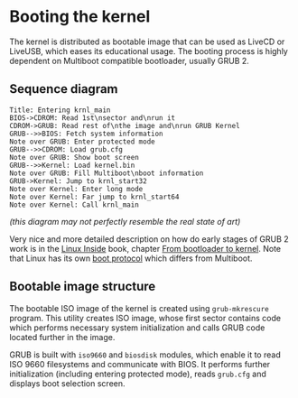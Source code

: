 # Booting the kernel

The kernel is distributed as bootable image that can be used as LiveCD or LiveUSB, which eases its educational usage. The booting process is highly dependent on Multiboot compatible bootloader, usually GRUB 2.

## Sequence diagram

```sequence
Title: Entering krnl_main
BIOS->CDROM: Read 1st\nsector and\nrun it
CDROM->GRUB: Read rest of\nthe image and\nrun GRUB Kernel
GRUB-->>BIOS: Fetch system information
Note over GRUB: Enter protected mode
GRUB-->>CDROM: Load grub.cfg
Note over GRUB: Show boot screen
GRUB-->>Kernel: Load kernel.bin
Note over GRUB: Fill Multiboot\nboot information
GRUB->Kernel: Jump to krnl_start32
Note over Kernel: Enter long mode
Note over Kernel: Far jump to krnl_start64
Note over Kernel: Call krnl_main
```

*(this diagram may not perfectly resemble the real state of art)*

Very nice and more detailed description on how do early stages of GRUB 2 work is in the [Linux Inside] book, chapter [From bootloader to kernel][li-boot]. Note that Linux has its own [boot protocol][linux-boot] which differs from Multiboot.

## Bootable image structure 

The bootable ISO image of the kernel is created using `grub-mkrescure` program. This utility creates ISO image, whose first sector contains code which performs necessary system initialization and calls GRUB code located further in the image.

GRUB is built with `iso9660` and `biosdisk` modules, which enable it to read ISO 9660 filesystems and communicate with BIOS. It performs further initialization (including entering protected mode), reads `grub.cfg` and displays boot selection screen.

[Linux Inside]: https://www.gitbook.com/book/0xax/linux-insides/details
[li-boot]: https://0xax.gitbooks.io/linux-insides/content/Booting/linux-bootstrap-1.html#bootloader
[linux-boot]: https://github.com/torvalds/linux/blob/16f73eb02d7e1765ccab3d2018e0bd98eb93d973/Documentation/x86/boot.txt

